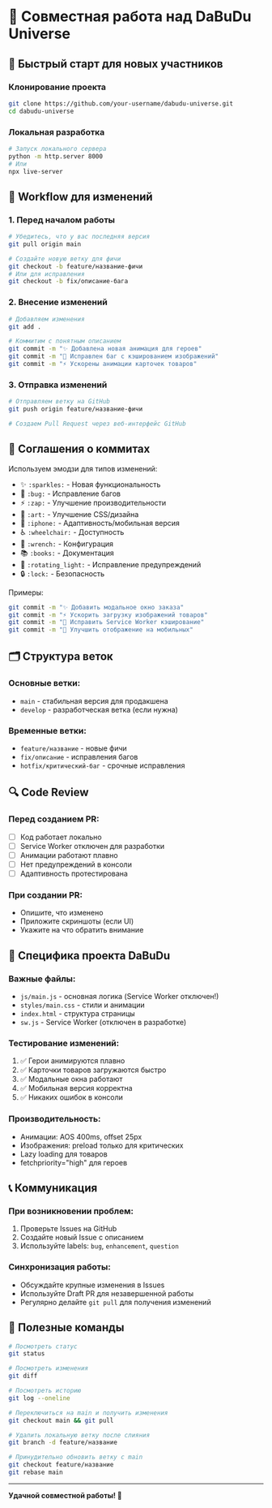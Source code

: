 # 🤝 Совместная работа над DaBuDu Universe

## 🚀 Быстрый старт для новых участников

### Клонирование проекта
```bash
git clone https://github.com/your-username/dabudu-universe.git
cd dabudu-universe
```

### Локальная разработка
```bash
# Запуск локального сервера
python -m http.server 8000
# Или
npx live-server
```

## 🔄 Workflow для изменений

### 1. Перед началом работы
```bash
# Убедитесь, что у вас последняя версия
git pull origin main

# Создайте новую ветку для фичи
git checkout -b feature/название-фичи
# Или для исправления
git checkout -b fix/описание-бага
```

### 2. Внесение изменений
```bash
# Добавляем изменения
git add .

# Коммитим с понятным описанием
git commit -m "✨ Добавлена новая анимация для героев"
git commit -m "🐛 Исправлен баг с кэшированием изображений"
git commit -m "⚡ Ускорены анимации карточек товаров"
```

### 3. Отправка изменений
```bash
# Отправляем ветку на GitHub
git push origin feature/название-фичи

# Создаем Pull Request через веб-интерфейс GitHub
```

## 📝 Соглашения о коммитах

Используем эмодзи для типов изменений:

- ✨ `:sparkles:` - Новая функциональность
- 🐛 `:bug:` - Исправление багов
- ⚡ `:zap:` - Улучшение производительности
- 🎨 `:art:` - Улучшение CSS/дизайна
- 📱 `:iphone:` - Адаптивность/мобильная версия
- ♿ `:wheelchair:` - Доступность
- 🔧 `:wrench:` - Конфигурация
- 📚 `:books:` - Документация
- 🚨 `:rotating_light:` - Исправление предупреждений
- 🔒 `:lock:` - Безопасность

Примеры:
```bash
git commit -m "✨ Добавить модальное окно заказа"
git commit -m "⚡ Ускорить загрузку изображений товаров"
git commit -m "🐛 Исправить Service Worker кэширование"
git commit -m "📱 Улучшить отображение на мобильных"
```

## 🗂️ Структура веток

### Основные ветки:
- `main` - стабильная версия для продакшена
- `develop` - разработческая ветка (если нужна)

### Временные ветки:
- `feature/название` - новые фичи
- `fix/описание` - исправления багов  
- `hotfix/критический-баг` - срочные исправления

## 🔍 Code Review

### Перед созданием PR:
- [ ] Код работает локально
- [ ] Service Worker отключен для разработки
- [ ] Анимации работают плавно
- [ ] Нет предупреждений в консоли
- [ ] Адаптивность протестирована

### При создании PR:
- Опишите, что изменено
- Приложите скриншоты (если UI)
- Укажите на что обратить внимание

## 🚧 Специфика проекта DaBuDu

### Важные файлы:
- `js/main.js` - основная логика (Service Worker отключен!)
- `styles/main.css` - стили и анимации
- `index.html` - структура страницы
- `sw.js` - Service Worker (отключен в разработке)

### Тестирование изменений:
1. ✅ Герои анимируются плавно
2. ✅ Карточки товаров загружаются быстро
3. ✅ Модальные окна работают
4. ✅ Мобильная версия корректна
5. ✅ Никаких ошибок в консоли

### Производительность:
- Анимации: AOS 400ms, offset 25px
- Изображения: preload только для критических
- Lazy loading для товаров
- fetchpriority="high" для героев

## 📞 Коммуникация

### При возникновении проблем:
1. Проверьте Issues на GitHub
2. Создайте новый Issue с описанием
3. Используйте labels: `bug`, `enhancement`, `question`

### Синхронизация работы:
- Обсуждайте крупные изменения в Issues
- Используйте Draft PR для незавершенной работы
- Регулярно делайте `git pull` для получения изменений

## 🎯 Полезные команды

```bash
# Посмотреть статус
git status

# Посмотреть изменения
git diff

# Посмотреть историю
git log --oneline

# Переключиться на main и получить изменения
git checkout main && git pull

# Удалить локальную ветку после слияния
git branch -d feature/название

# Принудительно обновить ветку с main
git checkout feature/название
git rebase main
```

---

**Удачной совместной работы! 🚀** 